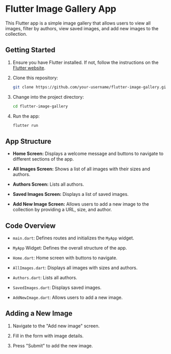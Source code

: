 # Flutter Image Gallery App

This Flutter app is a simple image gallery that allows users to view all images, filter by authors, view saved images, and add new images to the collection.

## Getting Started

1. Ensure you have Flutter installed. If not, follow the instructions on the [Flutter website](https://flutter.dev/docs/get-started/install).

2. Clone this repository:

    ```bash
    git clone https://github.com/your-username/flutter-image-gallery.git
    ```

3. Change into the project directory:

    ```bash
    cd flutter-image-gallery
    ```

4. Run the app:

    ```bash
    flutter run
    ```

## App Structure

- **Home Screen:** Displays a welcome message and buttons to navigate to different sections of the app.

- **All Images Screen:** Shows a list of all images with their sizes and authors.

- **Authors Screen:** Lists all authors.

- **Saved Images Screen:** Displays a list of saved images.

- **Add New Image Screen:** Allows users to add a new image to the collection by providing a URL, size, and author.

## Code Overview

- `main.dart`: Defines routes and initializes the `MyApp` widget.

- `MyApp` Widget: Defines the overall structure of the app.

- `Home.dart`: Home screen with buttons to navigate.

- `AllImages.dart`: Displays all images with sizes and authors.

- `Authors.dart`: Lists all authors.

- `SavedImages.dart`: Displays saved images.

- `AddNewImage.dart`: Allows users to add a new image.

## Adding a New Image

1. Navigate to the "Add new image" screen.

2. Fill in the form with image details.

3. Press "Submit" to add the new image.